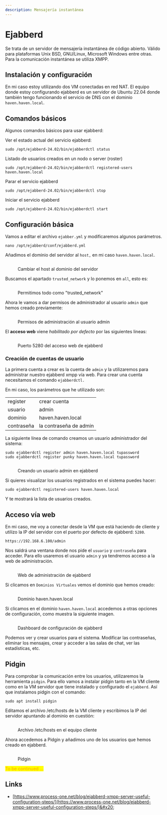 ```yaml
---
description: Mensajería instantánea
---
```


# Ejabberd

Se trata de un servidor de mensajería instantánea de código abierto. Válido para plataformas Unix BSD, GNU/Linux, Microsoft Windows entre otras. Para la comunicación instantánea se utiliza XMPP.

## Instalación y configuración

En mi caso estoy utilizando dos VM conectadas en red NAT. El equipo donde estoy configurando ejabberd es un servidor de Ubuntu 22.04 donde también tengo funcionando el servicio de DNS con el dominio `haven.haven.local`.

## Comandos básicos

Algunos comandos básicos para usar ejabberd:

Ver el estado actual del servicio ejabberd:

```
sudo /opt/ejabberd-24.02/bin/ejabberdctl status
```

Listado de usuarios creados en un nodo o server (roster)

```
sudo /opt/ejabberd-24.02/bin/ejabberdctl registered-users haven.haven.local
```

Parar el servicio ejabberd

```
sudo /opt/ejabberd-24.02/bin/ejabberdctl stop
```

Iniciar el servicio ejabberd

```
sudo /opt/ejabberd-24.02/bin/ejabberdctl start
```

## Configuración básica

Vamos a editar el archivo `ejabber.yml`  y modificaremos algunos parámetros.&#x20;

```
nano /opt/ejabberd/conf/ejabberd.yml
```

Añadimos el dominio del servidor al `host,` en mi caso `haven.haven.local`.

<figure><img src="../.gitbook/assets/image (10).png" alt=""><figcaption><p>Cambiar el host al dominio del servidor</p></figcaption></figure>

Buscamos el apartado `trusted_network` y lo ponemos en `all`, esto es:

<figure><img src="../.gitbook/assets/image (1) (1).png" alt=""><figcaption><p>Permitimos todo como "trusted_network"</p></figcaption></figure>

Ahora le vamos a dar permisos de administrador al usuario `admin` que hemos creado previamente:

<figure><img src="../.gitbook/assets/image (2) (1).png" alt=""><figcaption><p>Permisos de administración al usuario admin</p></figcaption></figure>

El **acceso web** viene _habilitado por defecto_ por las siguientes lineas:

<figure><img src="../.gitbook/assets/image (3) (1).png" alt=""><figcaption><p>Puerto 5280 del acceso web de ejabberd</p></figcaption></figure>

### Creación de cuentas de usuario&#x20;

La primera cuenta a crear es la cuenta de `admin` y  la utilizaremos para administrar nuestro ejabberd xmpp vía web. Para crear una cuenta necesitamos el comando `ejabberdctl.`

En mi caso, los parámetros que he utilizado son:



|            |                        |
| ---------- | ---------------------- |
| register   | crear cuenta           |
| usuario    | admin                  |
| dominio    | haven.haven.local      |
| contraseña | la contraseña de admin |

La siguiente línea de comando creamos un usuario administrador del sistema:

```
sudo ejabberdctl register admin haven.haven.local tupassword
sudo ejabberdctl register punky haven.haven.local tupassword
```

<figure><img src="../.gitbook/assets/image (286).png" alt=""><figcaption><p>Creando un usuario admin en ejabberd</p></figcaption></figure>

Si quieres visualizar los usuarios registrados en el sistema puedes hacer:

```
sudo ejabberdctl registered-users haven.haven.local
```

Y te mostrará la lista de usuarios creados.

## Acceso vía web

En mi caso, me voy a conectar desde la VM que está haciendo de cliente y utilizo la IP del servidor con el puerto por defecto de ejabberd: `5280`.&#x20;

```
https://192.168.6.100/admin
```

Nos saldrá una ventana donde nos pide el `usuario` y `contraseña` para acceder. Para ello usaremos el usuario `admin` y ya tendremos acceso a la web de administración.

<figure><img src="../.gitbook/assets/image (4) (1).png" alt=""><figcaption><p>Web de administración de ejabberd</p></figcaption></figure>

Si clicamos en `Dominios Virtuales` vemos el dominio que hemos creado:

<figure><img src="../.gitbook/assets/image (6) (1).png" alt=""><figcaption><p>Dominio haven.haven.local </p></figcaption></figure>

Si clicamos en el dominio `haven.haven.local` accedemos a otras opciones de configuración, como muestra la siguiente imagen.

<figure><img src="../.gitbook/assets/image (7) (1).png" alt=""><figcaption><p>Dashboard de configuración de ejabberd</p></figcaption></figure>

Podemos ver y crear usuarios para el sistema. Modificar las contraseñas, eliminar los mensajes, crear y acceder  a las salas de chat, ver las estadísticas, etc.

## Pidgin

Para comprobar la comunicación entre los usuarios, utilizaremos la herramienta `pidgin`. Para ello vamos a  instalar pidgin tanto en la VM cliente como  en la VM servidor que tiene instalado y configurado el `ejabberd`. Así que instalamos pidgin con el comando:

```
sudo apt install pidgin
```

Editamos el archivo /etc/hosts de la VM cliente y escribimos la IP del servidor apuntando al dominio en cuestión:

<figure><img src="../.gitbook/assets/image (9) (1).png" alt=""><figcaption><p>Archivo /etc/hosts en el equipo cliente</p></figcaption></figure>

Ahora accedemos a Pidgin y añadimos uno de los usuarios que hemos creado en ejabberd.

<figure><img src="../.gitbook/assets/image (8) (1).png" alt=""><figcaption><p>Pidgin</p></figcaption></figure>

<mark style="color:orange;">To be continued ...</mark>

## Links

* [https://www.process-one.net/blog/ejabberd-xmpp-server-useful-configuration-steps/](https://www.process-one.net/blog/ejabberd-xmpp-server-useful-configuration-steps/)&#x20;
